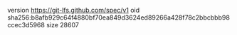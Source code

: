version https://git-lfs.github.com/spec/v1
oid sha256:b8afb929c64f4880bf70ea849d3624ed89266a428f78c2bbcbbb98ccec3d5968
size 28607
